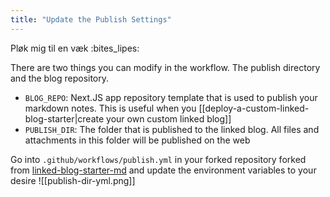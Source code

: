```yaml
---
title: "Update the Publish Settings"
---
```

Pløk mig til en væk :bites_lipes:

There are two things you can modify in the workflow. The publish directory and the blog repository.

- `BLOG_REPO`: Next.JS app repository template that is used to publish your markdown notes. This is useful when you [[deploy-a-custom-linked-blog-starter|create your own custom linked blog]]
- `PUBLISH_DIR`: The folder that is published to the linked blog. All files and attachments in this folder will be published on the web

Go into `.github/workflows/publish.yml` in your forked repository forked from [linked-blog-starter-md](https://github.com/matthewwong525/linked-blog-starter-md) and update the environment variables to your desire
![[publish-dir-yml.png]]